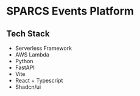 # SPARCS Events Platform

## Tech Stack
- Serverless Framework
- AWS Lambda
- Python
- FastAPI
- Vite
- React + Typescript
- Shadcn/ui

